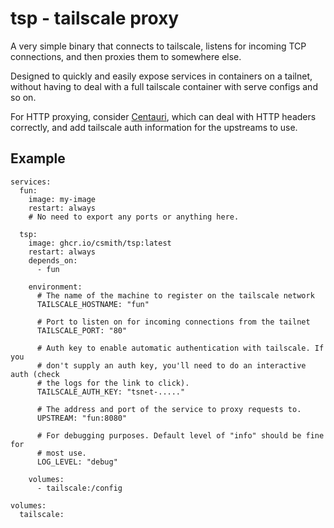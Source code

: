 # tsp - tailscale proxy

A very simple binary that connects to tailscale,
listens for incoming TCP connections, and then
proxies them to somewhere else.

Designed to quickly and easily expose services
in containers on a tailnet, without having to deal
with a full tailscale container with serve configs
and so on.

For HTTP proxying, consider [Centauri](https://github.com/csmith/centauri),
which can deal with HTTP headers correctly, and add tailscale auth information
for the upstreams to use.

## Example

```docker-compose
services:
  fun:
    image: my-image
    restart: always
    # No need to export any ports or anything here.
    
  tsp:
    image: ghcr.io/csmith/tsp:latest
    restart: always
    depends_on: 
      - fun
    
    environment:
      # The name of the machine to register on the tailscale network
      TAILSCALE_HOSTNAME: "fun"
      
      # Port to listen on for incoming connections from the tailnet
      TAILSCALE_PORT: "80"
           
      # Auth key to enable automatic authentication with tailscale. If you
      # don't supply an auth key, you'll need to do an interactive auth (check
      # the logs for the link to click).
      TAILSCALE_AUTH_KEY: "tsnet-....."
      
      # The address and port of the service to proxy requests to.
      UPSTREAM: "fun:8080"
      
      # For debugging purposes. Default level of "info" should be fine for
      # most use.
      LOG_LEVEL: "debug"
    
    volumes:
      - tailscale:/config
        
volumes:
  tailscale:
```